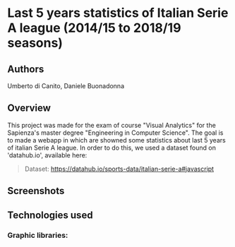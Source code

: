 # Last 5 years statistics of Italian Serie A league (2014/15 to 2018/19 seasons)

## Authors
Umberto di Canito, Daniele Buonadonna

## Overview
This project was made for the exam of course "Visual Analytics" for the Sapienza's master degree "Engineering in Computer Science". The goal is to made a webapp in which are showned some statistics about last 5 years of italian Serie A league. In order to do this, we used a dataset found on 'datahub.io', available here: 
>Dataset: https://datahub.io/sports-data/italian-serie-a#javascript

## Screenshots

## Technologies used
### Graphic libraries:
[D3.js]: (https://d3js.org)
[Plot.ly]: (https://plot.ly/javascript/)
